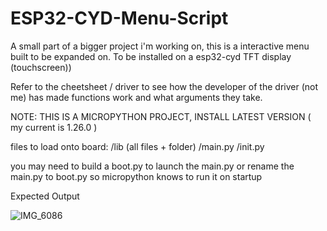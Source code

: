 # ESP32-CYD-Menu-Script
A small part of a bigger project i'm working on, this is a interactive menu built to be expanded on. To be installed on a esp32-cyd TFT display (touchscreen))


Refer to the cheetsheet / driver to see how the developer of the driver (not me) has made functions work and what arguments they take.


NOTE: THIS IS A MICROPYTHON PROJECT, INSTALL LATEST VERSION ( my current is 1.26.0 )


files to load onto board:
/lib (all files + folder)
/main.py
/init.py

you may need to build a boot.py to launch the main.py or rename the main.py to boot.py so micropython knows to run it on startup

Expected Output

![IMG_6086](https://github.com/user-attachments/assets/943311c8-90b7-4518-aaf2-6c40d3783f25)
